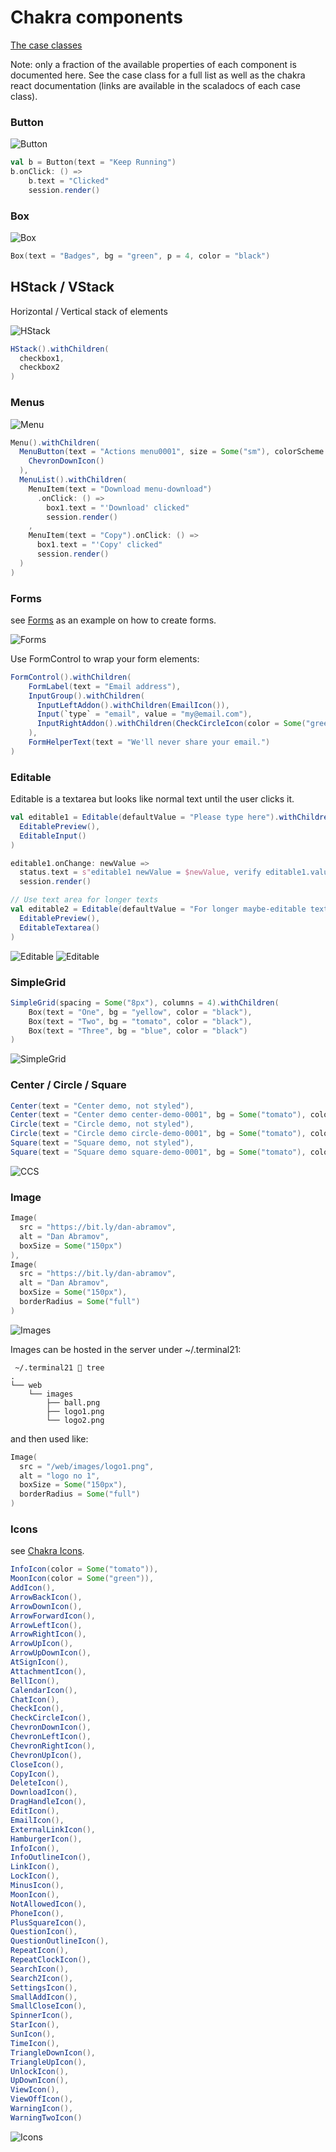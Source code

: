# Chakra components

[The case classes](../terminal21-ui-std/src/main/scala/org/terminal21/client/components/chakra/ChakraElement.scala)

Note: only a fraction of the available properties of each component is documented here.
See the case class for a full list as well as the chakra react documentation (links are available in the scaladocs of each case class).
### Button

![Button](images/chakra/button.png)
```scala
val b = Button(text = "Keep Running")
b.onClick: () =>
    b.text = "Clicked"
    session.render()
```

### Box

![Box](images/chakra/box.png)
```scala
Box(text = "Badges", bg = "green", p = 4, color = "black")
```

## HStack / VStack
Horizontal / Vertical stack of elements

![HStack](images/chakra/hstack.png)
```scala
HStack().withChildren(
  checkbox1,
  checkbox2
)
```

### Menus

![Menu](images/chakra/menu.png)

```scala
Menu().withChildren(
  MenuButton(text = "Actions menu0001", size = Some("sm"), colorScheme = Some("teal")).withChildren(
    ChevronDownIcon()
  ),
  MenuList().withChildren(
    MenuItem(text = "Download menu-download")
      .onClick: () =>
        box1.text = "'Download' clicked"
        session.render()
    ,
    MenuItem(text = "Copy").onClick: () =>
      box1.text = "'Copy' clicked"
      session.render()
  )
)
```

### Forms

see [Forms](../examples/src/main/scala/tests/chakra/Forms.scala) as an example on how to create forms.

![Forms](images/chakra/forms.png)

Use FormControl to wrap your form elements:

```scala
FormControl().withChildren(
    FormLabel(text = "Email address"),
    InputGroup().withChildren(
      InputLeftAddon().withChildren(EmailIcon()),
      Input(`type` = "email", value = "my@email.com"),
      InputRightAddon().withChildren(CheckCircleIcon(color = Some("green")))
    ),
    FormHelperText(text = "We'll never share your email.")
)
```

### Editable

Editable is a textarea but looks like normal text until the user clicks it.

```scala
val editable1 = Editable(defaultValue = "Please type here").withChildren(
  EditablePreview(),
  EditableInput()
)

editable1.onChange: newValue =>
  status.text = s"editable1 newValue = $newValue, verify editable1.value = ${editable1.value}"
  session.render()

// Use text area for longer texts
val editable2 = Editable(defaultValue = "For longer maybe-editable texts\nUse an EditableTextarea\nIt uses a textarea control.").withChildren(
  EditablePreview(),
  EditableTextarea()
)

```
![Editable](images/chakra/editable.png)
![Editable](images/chakra/editable-editing.png)

### SimpleGrid

```scala
SimpleGrid(spacing = Some("8px"), columns = 4).withChildren(
    Box(text = "One", bg = "yellow", color = "black"),
    Box(text = "Two", bg = "tomato", color = "black"),
    Box(text = "Three", bg = "blue", color = "black")
)
```

![SimpleGrid](images/chakra/simplegrid.png)

### Center / Circle / Square
```scala
Center(text = "Center demo, not styled"),
Center(text = "Center demo center-demo-0001", bg = Some("tomato"), color = Some("white"), w = Some("100px"), h = Some("100px")),
Circle(text = "Circle demo, not styled"),
Circle(text = "Circle demo circle-demo-0001", bg = Some("tomato"), color = Some("white"), w = Some("100px"), h = Some("100px")),
Square(text = "Square demo, not styled"),
Square(text = "Square demo square-demo-0001", bg = Some("tomato"), color = Some("white"), w = Some("100px"), h = Some("100px"))
```

![CCS](images/chakra/ccs.png)

### Image

```scala
Image(
  src = "https://bit.ly/dan-abramov",
  alt = "Dan Abramov",
  boxSize = Some("150px")
),
Image(
  src = "https://bit.ly/dan-abramov",
  alt = "Dan Abramov",
  boxSize = Some("150px"),
  borderRadius = Some("full")
)
```

![Images](images/chakra/images.png)

Images can be hosted in the server under ~/.terminal21:

```shell
 ~/.terminal21  tree
.
└── web
    └── images
        ├── ball.png
        ├── logo1.png
        └── logo2.png
```
and then used like:
```scala
Image(
  src = "/web/images/logo1.png",
  alt = "logo no 1",
  boxSize = Some("150px"),
  borderRadius = Some("full")
)
```

### Icons

see [Chakra Icons](https://chakra-ui.com/docs/components/icon).

```scala
InfoIcon(color = Some("tomato")),
MoonIcon(color = Some("green")),
AddIcon(),
ArrowBackIcon(),
ArrowDownIcon(),
ArrowForwardIcon(),
ArrowLeftIcon(),
ArrowRightIcon(),
ArrowUpIcon(),
ArrowUpDownIcon(),
AtSignIcon(),
AttachmentIcon(),
BellIcon(),
CalendarIcon(),
ChatIcon(),
CheckIcon(),
CheckCircleIcon(),
ChevronDownIcon(),
ChevronLeftIcon(),
ChevronRightIcon(),
ChevronUpIcon(),
CloseIcon(),
CopyIcon(),
DeleteIcon(),
DownloadIcon(),
DragHandleIcon(),
EditIcon(),
EmailIcon(),
ExternalLinkIcon(),
HamburgerIcon(),
InfoIcon(),
InfoOutlineIcon(),
LinkIcon(),
LockIcon(),
MinusIcon(),
MoonIcon(),
NotAllowedIcon(),
PhoneIcon(),
PlusSquareIcon(),
QuestionIcon(),
QuestionOutlineIcon(),
RepeatIcon(),
RepeatClockIcon(),
SearchIcon(),
Search2Icon(),
SettingsIcon(),
SmallAddIcon(),
SmallCloseIcon(),
SpinnerIcon(),
StarIcon(),
SunIcon(),
TimeIcon(),
TriangleDownIcon(),
TriangleUpIcon(),
UnlockIcon(),
UpDownIcon(),
ViewIcon(),
ViewOffIcon(),
WarningIcon(),
WarningTwoIcon()
```

![Icons](images/chakra/icons.png)